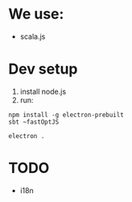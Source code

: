 # We use:
+ scala.js

# Dev setup
1. install node.js
2. run:
```
npm install -g electron-prebuilt
sbt ~fastOptJS
```
```
electron .
```

# TODO
+ i18n
